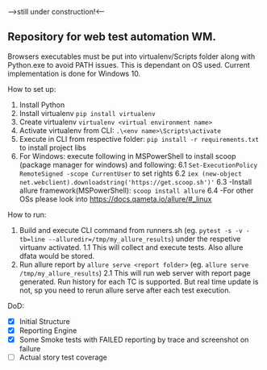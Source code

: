 -->still under construction!<--
## Repository for web test automation WM.

Browsers executables must be put into virtualenv/Scripts folder along with
Python.exe to avoid PATH issues. This is dependant on OS used. Current
implementation is done for Windows 10.

How to set up:
1. Install Python
2. Install virtualenv `pip install virtualenv`
3. Create virtualenv `virtualenv <virtual environment name>`
3. Activate virtualenv from CLI: `.\<env name>\Scripts\activate`
2. Execute in CLI from respective folder: `pip install -r requirements.txt` to install project libs
6. For Windows: execute following in MSPowerShell to install scoop (package manager for windows) and following:
6.1 `Set-ExecutionPolicy RemoteSigned -scope CurrentUser` to set rights
6.2 `iex (new-object net.webclient).downloadstring('https://get.scoop.sh')'`
6.3 -Install allure framework(MSPowerShell): `scoop install allure`
6.4 -For other OSs please look into https://docs.qameta.io/allure/#_linux

How to run:
1. Build and execute CLI command from runners.sh (eg. `pytest -s -v -tb=line --alluredir=/tmp/my_allure_results`) under the respetive virtuanv activated.
1.1 This will collect and execute tests. Also allure dfata would be stored.
2. Run allure report by `allure serve <report folder>` (eg. `allure serve /tmp/my_allure_results`)
2.1 This will run web server with report page generated. Run history for each TC is supported. But real time update is not, sp you need to rerun allure serve after each test execution.


DoD:
- [x] Initial Structure
- [x] Reporting Engine
- [x] Some Smoke tests with FAILED reporting by trace and screenshot on failure
- [ ] Actual story test coverage
